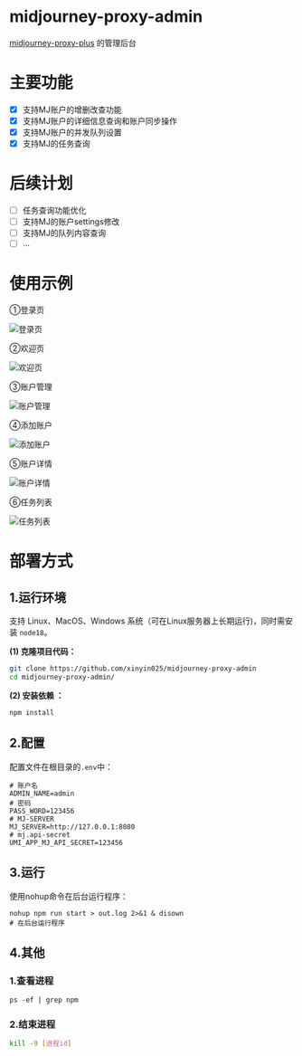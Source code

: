 # midjourney-proxy-admin
[midjourney-proxy-plus](https://github.com/litter-coder/midjourney-proxy-plus) 的管理后台

# 主要功能

- [x] 支持MJ账户的增删改查功能
- [x] 支持MJ账户的详细信息查询和账户同步操作
- [x] 支持MJ账户的并发队列设置
- [x] 支持MJ的任务查询

# 后续计划

- [ ] 任务查询功能优化
- [ ] 支持MJ的账户settings修改
- [ ] 支持MJ的队列内容查询
- [ ] ...

# 使用示例

①登录页

<img src="./docs/login.png" alt="登录页"/>

②欢迎页

<img src="./docs/welcome.png" alt="欢迎页"/>

③账户管理

<img src="./docs/account.png" alt="账户管理"/>

④添加账户

<img src="./docs/account_add.png" alt="添加账户"/>

⑤账户详情

<img src="./docs/account_info.png" alt="账户详情"/>

⑥任务列表

<img src="./docs/task.png" alt="任务列表"/>

# 部署方式

## 1.运行环境

支持 Linux、MacOS、Windows 系统（可在Linux服务器上长期运行)，同时需安装 `node18`。

**(1) 克隆项目代码：**

```bash
git clone https://github.com/xinyin025/midjourney-proxy-admin
cd midjourney-proxy-admin/
```

**(2) 安装依赖 ：**

```bash
npm install
```

## 2.配置

配置文件在根目录的`.env`中：

```shell
# 账户名
ADMIN_NAME=admin
# 密码
PASS_WORD=123456
# MJ-SERVER
MJ_SERVER=http://127.0.0.1:8080
# mj.api-secret
UMI_APP_MJ_API_SECRET=123456
```

## 3.运行

使用nohup命令在后台运行程序：

```
nohup npm run start > out.log 2>&1 & disown
# 在后台运行程序
```

## 4.其他

### 1.查看进程

```shell
ps -ef | grep npm
```

### 2.结束进程

```sh
kill -9 [进程id]
```
